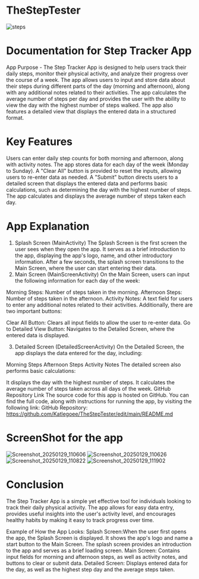 # TheStepTester
![steps](https://github.com/user-attachments/assets/fcac38b5-10f9-485b-8211-1280d2d142c4)

# Documentation for Step Tracker App
App Purpose -
The Step Tracker App is designed to help users track their daily steps, monitor their physical activity, and analyze their progress over the course of a week. The app allows users to input and store data about their steps during different parts of the day (morning and afternoon), along with any additional notes related to their activities. The app calculates the average number of steps per day and provides the user with the ability to view the day with the highest number of steps walked. The app also features a detailed view that displays the entered data in a structured format.

# Key Features
Users can enter daily step counts for both morning and afternoon, along with activity notes.
The app stores data for each day of the week (Monday to Sunday).
A "Clear All" button is provided to reset the inputs, allowing users to re-enter data as needed.
A "Submit" button directs users to a detailed screen that displays the entered data and performs basic calculations, such as determining the day with the highest number of steps.
The app calculates and displays the average number of steps taken each day.
# App Explanation
1.	Splash Screen (MainActivity)
The Splash Screen is the first screen the user sees when they open the app. It serves as a brief introduction to the app, displaying the app's logo, name, and other introductory information. After a few seconds, the splash screen transitions to the Main Screen, where the user can start entering their data.
2.  Main Screen (MainScreenActivity)
On the Main Screen, users can input the following information for each day of the week:

Morning Steps: Number of steps taken in the morning.
Afternoon Steps: Number of steps taken in the afternoon.
Activity Notes: A text field for users to enter any additional notes related to their activities.
Additionally, there are two important buttons:

Clear All Button: Clears all input fields to allow the user to re-enter data.
Go to Detailed View Button: Navigates to the Detailed Screen, where the entered data is displayed.

3. Detailed Screen (DetailedScreenActivity)
On the Detailed Screen, the app displays the data entered for the day, including:

Morning Steps
Afternoon Steps
Activity Notes
The detailed screen also performs basic calculations:

It displays the day with the highest number of steps.
It calculates the average number of steps taken across all days of the week.
GitHub Repository Link
The source code for this app is hosted on GitHub. You can find the full code, along with instructions for running the app, by visiting the following link:
GitHub Repository: https://github.com/Katlegoee/TheStepTester/edit/main/README.md

# ScreenShot for the app
![Screenshot_20250129_110606](https://github.com/user-attachments/assets/305f1e63-a818-4297-a9e3-31787f3f0647)
![Screenshot_20250129_110626](https://github.com/user-attachments/assets/34260767-4a30-4c65-ac17-ba7ec49409d1)
![Screenshot_20250129_110822](https://github.com/user-attachments/assets/c97fade9-c6f6-46c5-84cb-04b3af42e449)
![Screenshot_20250129_111902](https://github.com/user-attachments/assets/658f86ae-6bcc-40d4-acd7-e6a3b2c1a2f0)

# Conclusion
The Step Tracker App is a simple yet effective tool for individuals looking to track their daily physical activity. The app allows for easy data entry, provides useful insights into the user's activity level, and encourages healthy habits by making it easy to track progress over time.

Example of How the App Looks:
Splash Screen:When the user first opens the app, the Splash Screen is displayed. It shows the app's logo and name a start button to the Main Screen. The splash screen provides an introduction to the app and serves as a brief loading screen.
Main Screen: Contains input fields for morning and afternoon steps, as well as activity notes, and buttons to clear or submit data.
Detailed Screen: Displays entered data for the day, as well as the highest step day and the average steps taken.

